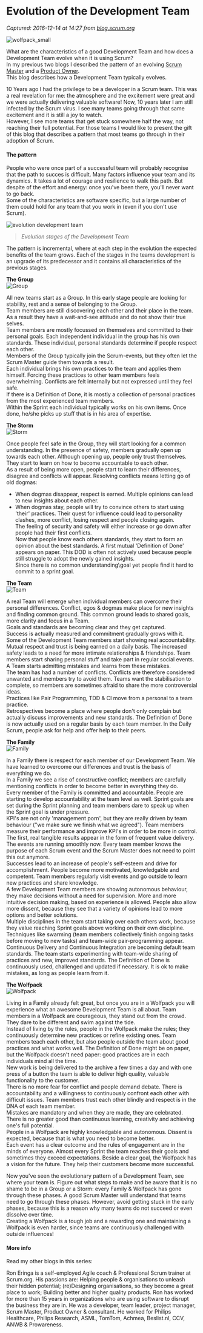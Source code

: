 # Evolution of the Development Team

_Captured: 2016-12-14 at 14:27 from [blog.scrum.org](https://blog.scrum.org/development-team-evolution/)_

![wolfpack_small](https://s3.amazonaws.com/scrumorg-blog/wp-content/uploads/2016/12/14071402/Wolfpack_small-750x374.png)

What are the characteristics of a good Development Team and how does a Development Team evolve when it is using Scrum?  
In my previous two blogs I described the pattern of an evolving [Scrum Master](http://roneringa.com/evolution-scrum-master/) and a [Product Owner](http://roneringa.com/evolution-product-owner/).  
This blog describes how a Development Team typically evolves.

10 Years ago I had the privilege to be a developer in a Scrum team. This was a real revelation for me: the atmosphere and the excitement were great and we were actually delivering valuable software! Now, 10 years later I am still infected by the Scrum virus. I see many teams going through that same excitement and it is still a joy to watch.  
However, I see more teams that get stuck somewhere half the way, not reaching their full potential. For those teams I would like to present the gift of this blog that describes a pattern that most teams go through in their adoption of Scrum.

#### The pattern

People who were once part of a successful team will probably recognise that the path to succes is difficult. Many factors influence your team and its dynamics. It takes a lot of courage and resilience to walk this path. But despite of the effort and energy: once you've been there, you'll never want to go back.  
Some of the characteristics are software specific, but a large number of them could hold for any team that you work in (even if you don't use Scrum).

![evolution development team](http://roneringa.com/wp-content/uploads/2016/12/TeamEvolution1.png)

> _Evolution stages of the Development Team_

The pattern is incremental, where at each step in the evolution the expected benefits of the team grows. Each of the stages in the teams development is an upgrade of its predecessor and it contains all characteristics of the previous stages.

**The Group**  
![Group](http://roneringa.com/wp-content/uploads/2016/12/Group.png)

  
All new teams start as a Group. In this early stage people are looking for stability, rest and a sense of belonging to the Group.  
Team members are still discovering each other and their place in the team. As a result they have a wait-and-see attitude and do not show their true selves.  
Team members are mostly focussed on themselves and committed to their personal goals. Each independent individual in the group has his own standards. These individual, personal standards determine if people respect each other.  
Members of the Group typically join the Scrum-events, but they often let the Scrum Master guide them towards a result.  
Each individual brings his own practices to the team and applies them himself. Forcing these practices to other team members feels overwhelming. Conflicts are felt internally but not expressed until they feel safe.  
If there is a Definition of Done, it is mostly a collection of personal practices from the most experienced team members.  
Within the Sprint each individual typically works on his own items. Once done, he/she picks up stuff that is in his area of expertise.

**The Storm**  
![Storm](http://roneringa.com/wp-content/uploads/2016/12/Storm.png)

  
Once people feel safe in the Group, they will start looking for a common understanding. In the presence of safety, members gradually open up towards each other. Although opening up, people only trust themselves. They start to learn on how to become accountable to each other.  
As a result of being more open, people start to learn their differences, disagree and conflicts will appear. Resolving conflicts means letting go of old dogmas:  
* When dogmas disappear, respect is earned. Multiple opinions can lead to new insights about each other.  
* When dogmas stay, people will try to convince others to start using 'their' practices. Their quest for influence could lead to personality clashes, more conflict, losing respect and people closing again.  
The feeling of security and safety will either increase or go down after people had their first conflicts.  
Now that people know each others standards, they start to form an opinion about the best standards. A first mutual 'Definition of Done' appears on paper. This DOD is often not actively used because people still struggle to adopt the newly gained insights.  
Since there is no common understanding\goal yet people find it hard to commit to a sprint goal.

**The Team**  
![Team](http://roneringa.com/wp-content/uploads/2016/12/Team.png)

  
A real Team will emerge when individual members can overcome their personal differences. Conflict, egos & dogmas make place for new insights and finding common ground. This common ground leads to shared goals, more clarity and focus in a Team.  
Goals and standards are becoming clear and they get captured.  
Success is actually measured and commitment gradually grows with it. Some of the Development Team members start showing real accountability.  
Mutual respect and trust is being earned on a daily basis. The increased safety leads to a need for more intimate relationships & friendships. Team members start sharing personal stuff and take part in regular social events. A Team starts admitting mistakes and learns from these mistakes.  
The team has had a number of conflicts. Conflicts are therefore considered unwanted and members try to avoid them. Teams want the stabilisation to complete, so members are sometimes afraid to share the more controversial ideas.  
Practices like Pair Programming, TDD & CI move from a personal to a team practice.  
Retrospectives become a place where people don't only complain but actually discuss improvements and new standards. The Definition of Done is now actually used on a regular basis by each team member. In the Daily Scrum, people ask for help and offer help to their peers.

**The Family**  
![Family](http://roneringa.com/wp-content/uploads/2016/12/Family.png)

  
In a Family there is respect for each member of our Development Team. We have learned to overcome our differences and trust is the basis of everything we do.  
In a Family we see a rise of constructive conflict; members are carefully mentioning conflicts in order to become better in everything they do.  
Every member of the Family is committed and accountable. People are starting to develop accountability at the team level as well. Sprint goals are set during the Sprint planning and team members dare to speak up when the Sprint goal is under pressure.  
KPI's are not only 'management porn', but they are really driven by team behaviour ("we make sure we finish what we agreed"). Team members measure their performance and improve KPI's in order to be more in control. The first, real tangible results appear in the form of frequent value delivery.  
The events are running smoothly now. Every team member knows the purpose of each Scrum event and the Scrum Master does not need to point this out anymore.  
Successes lead to an increase of people's self-esteem and drive for accomplishment. People become more motivated, knowledgable and competent. Team members regularly visit events and go outside to learn new practices and share knowledge.  
A few Development Team members are showing autonomous behaviour, they make decisions without a need for supervision. More and more intuitive decision making, based on experience is allowed. People also allow more dissent, because they see that a variety of opinions lead to more options and better solutions.  
Multiple disciplines in the team start taking over each others work, because they value reaching Sprint goals above working on their own discipline. Techniques like swarming (team members collectively finish ongoing tasks before moving to new tasks) and team-wide pair-programming appear.  
Continuous Delivery and Continuous Integration are becoming default team standards. The team starts experimenting with team-wide sharing of practices and new, improved standards. The Definition of Done is continuously used, challenged and updated if necessary. It is ok to make mistakes, as long as people learn from it.

**The Wolfpack**  
![Wolfpack](http://roneringa.com/wp-content/uploads/2016/12/Wolfpack.png)

  
Living in a Family already felt great, but once you are in a Wolfpack you will experience what an awesome Development Team is all about. Team members in a Wolfpack are courageous, they stand out from the crowd. They dare to be different and swim against the tide.  
Instead of living by the rules, people in the Wolfpack make the rules; they continuously determine new practices or refine existing ones. Team members teach each other, but also people outside the team about good practices and what works well. The Definition of Done might be on paper, but the Wolfpack doesn't need paper: good practices are in each individuals mind all the time.  
New work is being delivered to the archive a few times a day and with one press of a button the team is able to deliver high quality, valuable functionality to the customer.  
There is no more fear for conflict and people demand debate. There is accountability and a willingness to continuously confront each other with difficult issues. Team members trust each other blindly and respect is in the DNA of each team member.  
Mistakes are mandatory and when they are made, they are celebrated. There is no greater good than continuous learning, creativity and achieving one's full potential.  
People in a Wolfpack are highly knowledgable and autonomous. Dissent is expected, because that is what you need to become better.  
Each event has a clear outcome and the rules of engagement are in the minds of everyone. Almost every Sprint the team reaches their goals and sometimes they exceed expectations. Beside a clear goal, the Wolfpack has a vision for the future. They help their customers become more successful.

Now you've seen the evolutionary pattern of a Development Team, see where your team is. Figure out what steps to make and be aware that it is no shame to be in a Group or a Storm: every Family & Wolfpack has gone through these phases. A good Scrum Master will understand that teams need to go through these phases. However, avoid getting stuck in the early phases, because this is a reason why many teams do not succeed or even dissolve over time.  
Creating a Wolfpack is a tough job and a rewarding one and maintaining a Wolfpack is even harder, since teams are continuously challenged with outside influences!

#### More info

Read my other blogs in this series:

Ron Eringa is a self-employed Agile coach & Professional Scrum trainer at Scrum.org. His passions are: Helping people & organisations to unleash their hidden potential; (re)Designing organisations, so they become a great place to work; Building better and higher quality products. Ron has worked for more than 15 years in organizations who are using software to disrupt the business they are in. He was a developer, team leader, project manager, Scrum Master, Product Owner & consultant. He worked for Philips Healthcare, Philips Research, ASML, TomTom, Achmea, Beslist.nl, CCV, ANWB & Prowareness.
